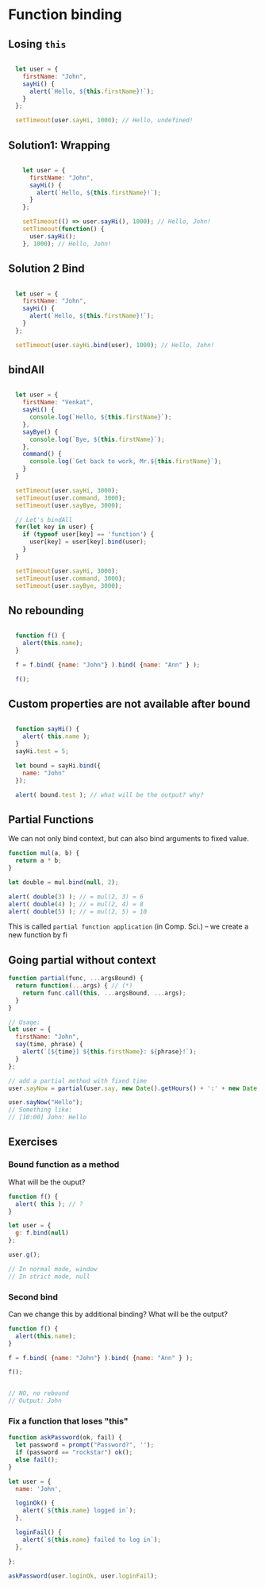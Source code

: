 # Function binding

## Losing `this`
```js

  let user = {
    firstName: "John",
    sayHi() {
      alert(`Hello, ${this.firstName}!`);
    }
  };

  setTimeout(user.sayHi, 1000); // Hello, undefined!

```

## Solution1: Wrapping
```js

    let user = {
      firstName: "John",
      sayHi() {
        alert(`Hello, ${this.firstName}!`);
      }
    };

    setTimeout(() => user.sayHi(), 1000); // Hello, John!
    setTimeout(function() {
      user.sayHi();
    }, 1000); // Hello, John!

```

## Solution 2 Bind
```js

  let user = {
    firstName: "John",
    sayHi() {
      alert(`Hello, ${this.firstName}!`);
    }
  };

  setTimeout(user.sayHi.bind(user), 1000); // Hello, John!


```

## bindAll
```js

  let user = {
    firstName: "Venkat",
    sayHi() {
      console.log(`Hello, ${this.firstName}`);
    },
    sayBye() {
      console.log(`Bye, ${this.firstName}`);
    },
    command() {
      console.log(`Get back to work, Mr.${this.firstName}`);
    }
  }

  setTimeout(user.sayHi, 3000);
  setTimeout(user.command, 3000);
  setTimeout(user.sayBye, 3000);

  // Let's bindAll
  for(let key in user) {
    if (typeof user[key] == 'function') {
      user[key] = user[key].bind(user);
    }
  }

  setTimeout(user.sayHi, 3000);
  setTimeout(user.command, 3000);
  setTimeout(user.sayBye, 3000);

```

## No rebounding 

```js

  function f() {
    alert(this.name);
  }

  f = f.bind( {name: "John"} ).bind( {name: "Ann" } );

  f();

```

## Custom properties are not available after bound

```js

  function sayHi() {
    alert( this.name );
  }
  sayHi.test = 5;

  let bound = sayHi.bind({
    name: "John"
  });

  alert( bound.test ); // what will be the output? why?

```

## Partial Functions
We can not only bind context, but can also bind arguments to fixed value.

```js
function mul(a, b) {
  return a * b;
}

let double = mul.bind(null, 2);

alert( double(3) ); // = mul(2, 3) = 6
alert( double(4) ); // = mul(2, 4) = 8
alert( double(5) ); // = mul(2, 5) = 10
```

This is called `partial function application` (in Comp. Sci.) – we create a new function by fi

## Going partial without context

```js
function partial(func, ...argsBound) {
  return function(...args) { // (*)
    return func.call(this, ...argsBound, ...args);
  }
}

// Usage:
let user = {
  firstName: "John",
  say(time, phrase) {
    alert(`[${time}] ${this.firstName}: ${phrase}!`);
  }
};

// add a partial method with fixed time
user.sayNow = partial(user.say, new Date().getHours() + ':' + new Date().getMinutes());

user.sayNow("Hello");
// Something like:
// [10:00] John: Hello
```

## Exercises

### Bound function as a method
What will be the ouput?
```js
function f() {
  alert( this ); // ?
}

let user = {
  g: f.bind(null)
};

user.g();

// In normal mode, window
// In strict mode, null
```

### Second bind
Can we change this by additional binding?
What will be the output?
```js
function f() {
  alert(this.name);
}

f = f.bind( {name: "John"} ).bind( {name: "Ann" } );

f();


// NO, no rebound 
// Output: John
```

### Fix a function that loses "this"

```js
function askPassword(ok, fail) {
  let password = prompt("Password?", '');
  if (password == "rockstar") ok();
  else fail();
}

let user = {
  name: 'John',

  loginOk() {
    alert(`${this.name} logged in`);
  },

  loginFail() {
    alert(`${this.name} failed to log in`);
  },

};

askPassword(user.loginOk, user.loginFail);
```